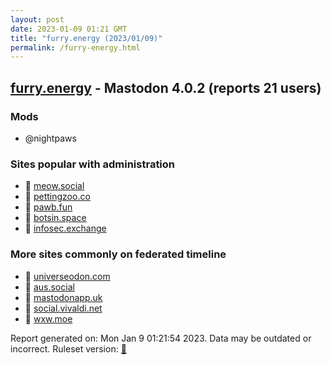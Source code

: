 ```yaml
---
layout: post
date: 2023-01-09 01:21 GMT
title: "furry.energy (2023/01/09)"
permalink: /furry-energy.html
---
```



## [furry.energy](https://furry.energy) - Mastodon 4.0.2 (reports 21 users)

### Mods
 * @nightpaws

### Sites popular with administration

* 🐘 [meow.social](/meow-social.html)
* 🐘 [pettingzoo.co](/pettingzoo-co.html)
* 🐘 [pawb.fun](/pawb-fun.html)
* 🐘 [botsin.space](/botsin-space.html)
* 🐘 [infosec.exchange](/infosec-exchange.html)

### More sites commonly on federated timeline

* 🐘 [universeodon.com](/universeodon-com.html)
* 🐘 [aus.social](/aus-social.html)
* 🐘 [mastodonapp.uk](/mastodonapp-uk.html)
* 🐘 [social.vivaldi.net](/social-vivaldi-net.html)
* 🚫 [wxw.moe](/wxw-moe.html)

Report generated on: Mon Jan  9 01:21:54 2023. Data may be outdated or incorrect.
Ruleset version: [🏀](/version-basketball)
